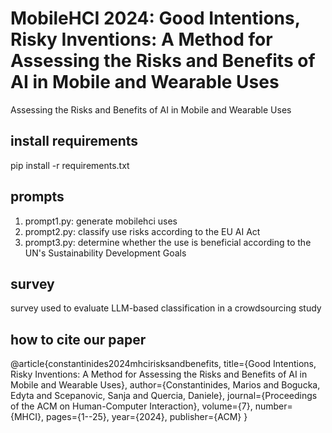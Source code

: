 # MobileHCI 2024: Good Intentions, Risky Inventions: A Method for Assessing the Risks and Benefits of AI in Mobile and Wearable Uses
Assessing the Risks and Benefits of AI in Mobile and Wearable Uses

## install requirements
pip install -r requirements.txt

## prompts 
1. prompt1.py: generate mobilehci uses
2. prompt2.py: classify use risks according to the EU AI Act
3. prompt3.py: determine whether the use is beneficial according to the UN's Sustainability Development Goals

## survey
survey used to evaluate LLM-based classification in a crowdsourcing study


## how to cite our paper

@article{constantinides2024mhcirisksandbenefits,
  title={Good Intentions, Risky Inventions: A Method for Assessing the Risks and Benefits of AI in Mobile and Wearable Uses},
  author={Constantinides, Marios and Bogucka, Edyta and Scepanovic, Sanja and Quercia, Daniele},
  journal={Proceedings of the ACM on Human-Computer Interaction},
  volume={7},
  number={MHCI},
  pages={1--25},
  year={2024},
  publisher={ACM}
} 

